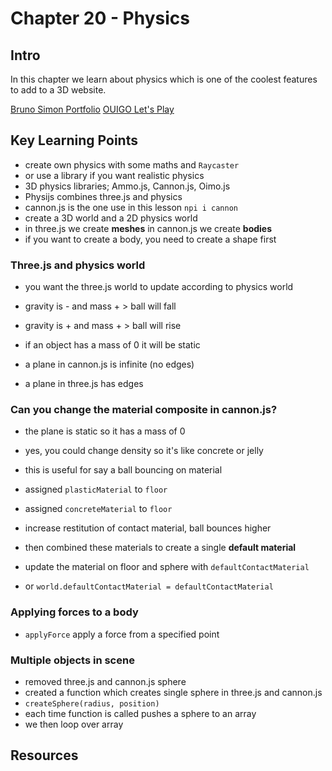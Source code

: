 # Chapter 20 - Physics 

## Intro 
In this chapter we learn about physics which is one of the coolest features to add to a 3D website. 

[Bruno Simon Portfolio](https://bruno-simon.com/)
[OUIGO Let's Play](http://letsplay.ouigo.com/)

## Key Learning Points 
- create own physics with some maths and `Raycaster`
- or use a library if you want realistic physics
- 3D physics libraries; Ammo.js, Cannon.js, Oimo.js
- Physijs combines three.js and physics 
- cannon.js is the one use in this lesson `npi i cannon`
- create a 3D world and a 2D physics world 
- in three.js we create **meshes** in cannon.js we create **bodies**
- if you want to create a body, you need to create a shape first 

### Three.js and physics world 
- you want the three.js world to update according to physics world 
- gravity is - and mass + > ball will fall 
- gravity is + and mass + > ball will rise 

- if an object has a mass of 0 it will be static 
- a plane in cannon.js is infinite (no edges)
- a plane in three.js has edges 

### Can you change the material composite in cannon.js?
- the plane is static so it has a mass of 0 
- yes, you could change density so it's like concrete or jelly 
- this is useful for say a ball bouncing on material

- assigned `plasticMaterial` to `floor`
- assigned `concreteMaterial` to `floor`
- increase restitution of contact material, ball bounces higher 
- then combined these materials to create a single **default material**
- update the material on floor and sphere with `defaultContactMaterial` 
- or `world.defaultContactMaterial = defaultContactMaterial`

### Applying forces to a body
- `applyForce` apply a force from a specified point 

### Multiple objects in scene 
- removed three.js and cannon.js sphere 
- created a function which creates single sphere in three.js and cannon.js 
- `createSphere(radius, position)`
- each time function is called pushes a sphere to an array 
- we then loop over array 

## Resources 




